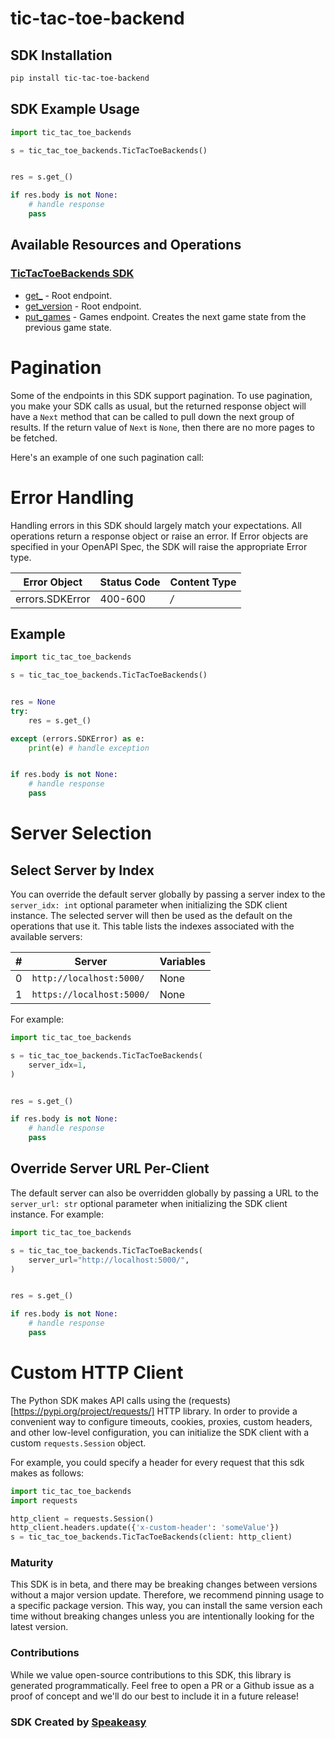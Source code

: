 # tic-tac-toe-backend

<!-- Start SDK Installation -->
## SDK Installation

```bash
pip install tic-tac-toe-backend
```
<!-- End SDK Installation -->

## SDK Example Usage
<!-- Start SDK Example Usage -->
```python
import tic_tac_toe_backends

s = tic_tac_toe_backends.TicTacToeBackends()


res = s.get_()

if res.body is not None:
    # handle response
    pass
```
<!-- End SDK Example Usage -->

<!-- Start SDK Available Operations -->
## Available Resources and Operations

### [TicTacToeBackends SDK](docs/sdks/tictactoebackends/README.md)

* [get_](docs/sdks/tictactoebackends/README.md#get_) - Root endpoint.
* [get_version](docs/sdks/tictactoebackends/README.md#get_version) - Root endpoint.
* [put_games](docs/sdks/tictactoebackends/README.md#put_games) - Games endpoint. Creates the next game state from the previous game state.
<!-- End SDK Available Operations -->



<!-- Start Dev Containers -->

<!-- End Dev Containers -->



<!-- Start Pagination -->
# Pagination

Some of the endpoints in this SDK support pagination. To use pagination, you make your SDK calls as usual, but the
returned response object will have a `Next` method that can be called to pull down the next group of results. If the
return value of `Next` is `None`, then there are no more pages to be fetched.

Here's an example of one such pagination call:
<!-- End Pagination -->



<!-- Start Error Handling -->
# Error Handling

Handling errors in this SDK should largely match your expectations.  All operations return a response object or raise an error.  If Error objects are specified in your OpenAPI Spec, the SDK will raise the appropriate Error type.

| Error Object    | Status Code     | Content Type    |
| --------------- | --------------- | --------------- |
| errors.SDKError | 400-600         | */*             |


## Example

```python
import tic_tac_toe_backends

s = tic_tac_toe_backends.TicTacToeBackends()


res = None
try:
    res = s.get_()

except (errors.SDKError) as e:
    print(e) # handle exception


if res.body is not None:
    # handle response
    pass
```
<!-- End Error Handling -->



<!-- Start Server Selection -->
# Server Selection

## Select Server by Index

You can override the default server globally by passing a server index to the `server_idx: int` optional parameter when initializing the SDK client instance. The selected server will then be used as the default on the operations that use it. This table lists the indexes associated with the available servers:

| # | Server | Variables |
| - | ------ | --------- |
| 0 | `http://localhost:5000/` | None |
| 1 | `https://localhost:5000/` | None |

For example:

```python
import tic_tac_toe_backends

s = tic_tac_toe_backends.TicTacToeBackends(
    server_idx=1,
)


res = s.get_()

if res.body is not None:
    # handle response
    pass
```


## Override Server URL Per-Client

The default server can also be overridden globally by passing a URL to the `server_url: str` optional parameter when initializing the SDK client instance. For example:

```python
import tic_tac_toe_backends

s = tic_tac_toe_backends.TicTacToeBackends(
    server_url="http://localhost:5000/",
)


res = s.get_()

if res.body is not None:
    # handle response
    pass
```
<!-- End Server Selection -->



<!-- Start Custom HTTP Client -->
# Custom HTTP Client

The Python SDK makes API calls using the (requests)[https://pypi.org/project/requests/] HTTP library.  In order to provide a convenient way to configure timeouts, cookies, proxies, custom headers, and other low-level configuration, you can initialize the SDK client with a custom `requests.Session` object.


For example, you could specify a header for every request that this sdk makes as follows:

```python
import tic_tac_toe_backends
import requests

http_client = requests.Session()
http_client.headers.update({'x-custom-header': 'someValue'})
s = tic_tac_toe_backends.TicTacToeBackends(client: http_client)
```
<!-- End Custom HTTP Client -->

<!-- Placeholder for Future Speakeasy SDK Sections -->



### Maturity

This SDK is in beta, and there may be breaking changes between versions without a major version update. Therefore, we recommend pinning usage
to a specific package version. This way, you can install the same version each time without breaking changes unless you are intentionally
looking for the latest version.

### Contributions

While we value open-source contributions to this SDK, this library is generated programmatically.
Feel free to open a PR or a Github issue as a proof of concept and we'll do our best to include it in a future release!

### SDK Created by [Speakeasy](https://docs.speakeasyapi.dev/docs/using-speakeasy/client-sdks)
